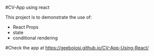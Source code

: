 #CV-App using react

This project is to demonstrate the use of:
* React Props
* state
* conditional rendering

#Check the app at https://geebojosi.github.io/CV-App-Using-React/
